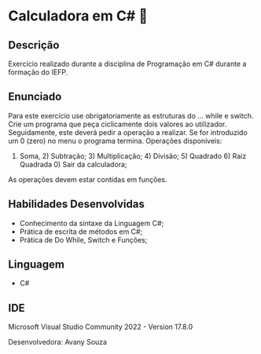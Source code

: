 # Calculadora em C# 🔢

## Descrição
Exercício realizado durante a disciplina de Programação em C# durante a formação do IEFP.

## Enunciado

Para este exercício use obrigatoriamente as estruturas do ... while e switch. Crie um programa que peça ciclicamente dois valores ao utilizador. Seguidamente, este deverá pedir a operação a realizar. 
Se for introduzido um 0 (zero) no menu o programa termina. Operações disponíveis:
1) Soma, 2) Subtração; 3) Multiplicação; 4) Divisão; 5) Quadrado 6) Raiz Quadrada 0) Sair da calculadora;

As operações devem estar contidas em funções.


## Habilidades Desenvolvidas

* Conhecimento da sintaxe da Linguagem C#;
* Prática de escrita de métodos em C#;
* Prática de Do While, Switch e Funções; 
  

## Linguagem 
* C#

## IDE
Microsoft Visual Studio Community 2022 - Version 17.8.0


Desenvolvedora: Avany Souza
